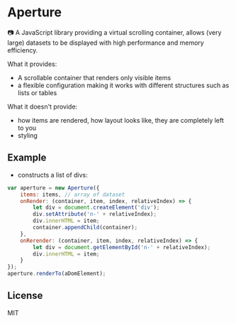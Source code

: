 # Aperture

:camera: A JavaScript library providing a virtual scrolling container, allows (very large) datasets to be displayed with high performance and memory efficiency.

What it provides:
* A scrollable container that renders only visible items
* a flexible configuration making it works with different structures such as lists or tables

What it doesn't provide:
* how items are rendered, how layout looks like, they are completely left to you
* styling

## Example

* constructs a list of divs:

```js
var aperture = new Aperture({
    items: items, // array of dataset
    onRender: (container, item, index, relativeIndex) => {
        let div = document.createElement('div');
        div.setAttribute('n-' + relativeIndex);
        div.innerHTML = item;
        container.appendChild(container);
    },
    onRerender: (container, item, index, relativeIndex) => {
        let div = document.getElementById('n-' + relativeIndex);
        div.innerHTML = item;
    }
});
aperture.renderTo(aDomElement);
```

## License
MIT